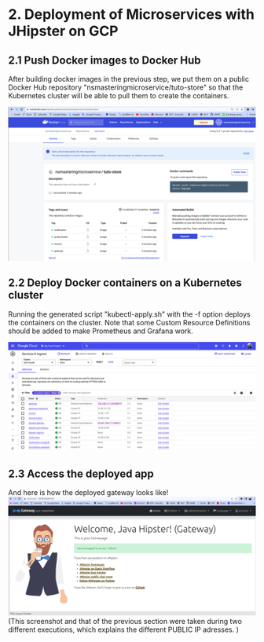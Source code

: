 # 2.  Deployment of Microservices with JHipster on GCP
## 2.1  Push Docker images to Docker Hub
After building docker images in the previous step, we put them on a public Docker Hub repository "nsmasteringmicroservice/tuto-store" so that the Kubernetes cluster will be able to pull them to create the containers.

![docker-hub](./imgs/1.docker-hub.png)
## 2.2  Deploy Docker containers on a Kubernetes cluster
Running the generated script "kubectl-apply.sh" with the -f option deploys the containers on the cluster. Note that some Custom Resource Definitions should be added to make Prometheus and Grafana work.

![kubectl-apply](./imgs/2.kubectl-apply.png)
## 2.3 Access the deployed app
And here is how the deployed gateway looks like! 
![gateway-public](./imgs/4.gateway-deployed.png)
(This screenshot and that of the previous section were taken during two different executions, which explains the different PUBLIC IP adresses. )
